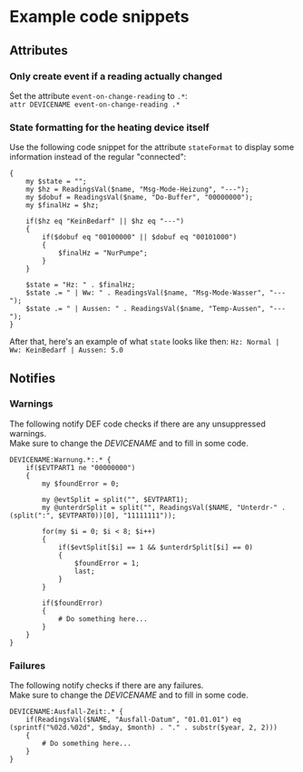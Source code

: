 # Example code snippets

## Attributes

### Only create event if a reading actually changed
Śet the attribute `event-on-change-reading` to `.*`:  
`attr DEVICENAME event-on-change-reading .*`

### State formatting for the heating device itself
Use the following code snippet for the attribute `stateFormat` to display some information instead of the regular "connected":
```
{
	my $state = "";
	my $hz = ReadingsVal($name, "Msg-Mode-Heizung", "---");
	my $dobuf = ReadingsVal($name, "Do-Buffer", "00000000");
	my $finalHz = $hz;
	
	if($hz eq "KeinBedarf" || $hz eq "---")
	{
		if($dobuf eq "00100000" || $dobuf eq "00101000")
		{
			$finalHz = "NurPumpe";
		}
	}
	
	$state = "Hz: " . $finalHz;
	$state .= " | Ww: " . ReadingsVal($name, "Msg-Mode-Wasser", "---");
	$state .= " | Aussen: " . ReadingsVal($name, "Temp-Aussen", "---");
}
```
After that, here's an example of what `state` looks like then: `Hz: Normal | Ww: KeinBedarf | Aussen: 5.0`

## Notifies
### Warnings
The following notify DEF code checks if there are any unsuppressed warnings.  
Make sure to change the *DEVICENAME* and to fill in some code.

```
DEVICENAME:Warnung.*:.* {
	if($EVTPART1 ne "00000000")
	{
		my $foundError = 0;
		
		my @evtSplit = split("", $EVTPART1);
		my @unterdrSplit = split("", ReadingsVal($NAME, "Unterdr-" . (split(":", $EVTPART0))[0], "11111111"));
		
		for(my $i = 0; $i < 8; $i++)
		{
			if($evtSplit[$i] == 1 && $unterdrSplit[$i] == 0)
			{
				$foundError = 1;
				last;
			}
		}
		
		if($foundError)
		{
			# Do something here...
		}
	}
}
```

### Failures
The following notify checks if there are any failures.  
Make sure to change the *DEVICENAME* and to fill in some code.

```
DEVICENAME:Ausfall-Zeit:.* {
	if(ReadingsVal($NAME, "Ausfall-Datum", "01.01.01") eq (sprintf("%02d.%02d", $mday, $month) . "." . substr($year, 2, 2)))
	{
		# Do something here...
	}
}
```
